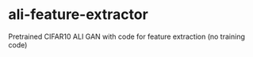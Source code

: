 # ali-feature-extractor
Pretrained CIFAR10 ALI GAN with code for feature extraction (no training code)
